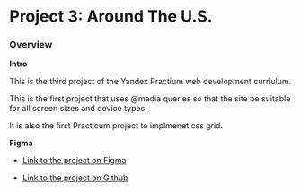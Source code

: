 # Project 3: Around The U.S.

### Overview  
  
**Intro**

This is the third project of the Yandex Practium web development curriulum. 
  
This is the first project that uses @media queries so that the site be suitable for all screen sizes and device types. 

It is also the first Practicum project to implmenet css grid. 

**Figma**  
  
* [Link to the project on Figma](https://www.figma.com/file/ii4xxsJ0ghevUOcssTlHZv/Sprint-3%3A-Around-the-US?node-id=0%3A1)  

* [Link to the project on Github](https://github.com/A1cmae0n/se_project_aroundtheus)  
